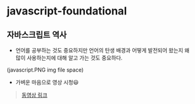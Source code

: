 # javascript-foundational

## 자바스크립트 역사

- 언어를 공부하는 것도 중요하지만 언어의 탄생 배경과 어떻게 발전되어 왔는지 왜 많이 사용하는지에 대해 알고 가는 것도 중요하다.

(javascript.PNG img file space)

- 가벼운 마음으로 영상 시청😃

> [동영상 링크](https://www.youtube.com/watch?v=wcsVjmHrUQg&t=6s)
